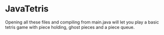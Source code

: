 # JavaTetris

Opening all these files and compiling from main.java will let you play a basic tetris game with piece holding, ghost pieces and a piece queue.
